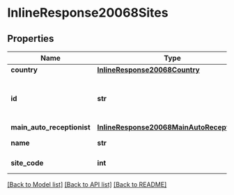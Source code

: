 # InlineResponse20068Sites

## Properties
Name | Type | Description | Notes
------------ | ------------- | ------------- | -------------
**country** | [**InlineResponse20068Country**](InlineResponse20068Country.md) |  | [optional] 
**id** | **str** | The site ID is the unique identifier of the site. | [optional] 
**main_auto_receptionist** | [**InlineResponse20068MainAutoReceptionist**](InlineResponse20068MainAutoReceptionist.md) |  | [optional] 
**name** | **str** | The name of the site. | [optional] 
**site_code** | **int** | The site code | [optional] 

[[Back to Model list]](../README.md#documentation-for-models) [[Back to API list]](../README.md#documentation-for-api-endpoints) [[Back to README]](../README.md)

